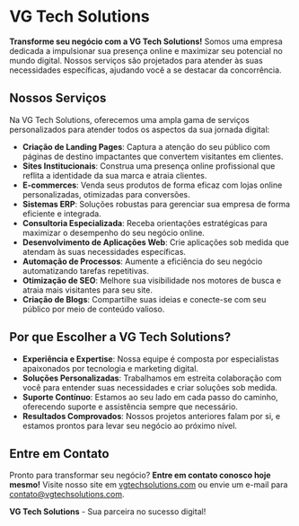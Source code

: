 # VG Tech Solutions

**Transforme seu negócio com a VG Tech Solutions!** Somos uma empresa dedicada a impulsionar sua presença online e maximizar seu potencial no mundo digital. Nossos serviços são projetados para atender às suas necessidades específicas, ajudando você a se destacar da concorrência.

## Nossos Serviços

Na VG Tech Solutions, oferecemos uma ampla gama de serviços personalizados para atender todos os aspectos da sua jornada digital:

- **Criação de Landing Pages**: Captura a atenção do seu público com páginas de destino impactantes que convertem visitantes em clientes.
- **Sites Institucionais**: Construa uma presença online profissional que reflita a identidade da sua marca e atraia clientes.
- **E-commerces**: Venda seus produtos de forma eficaz com lojas online personalizadas, otimizadas para conversões.
- **Sistemas ERP**: Soluções robustas para gerenciar sua empresa de forma eficiente e integrada.
- **Consultoria Especializada**: Receba orientações estratégicas para maximizar o desempenho do seu negócio online.
- **Desenvolvimento de Aplicações Web**: Crie aplicações sob medida que atendam às suas necessidades específicas.
- **Automação de Processos**: Aumente a eficiência do seu negócio automatizando tarefas repetitivas.
- **Otimização de SEO**: Melhore sua visibilidade nos motores de busca e atraia mais visitantes para seu site.
- **Criação de Blogs**: Compartilhe suas ideias e conecte-se com seu público por meio de conteúdo valioso.

## Por que Escolher a VG Tech Solutions?

- **Experiência e Expertise**: Nossa equipe é composta por especialistas apaixonados por tecnologia e marketing digital.
- **Soluções Personalizadas**: Trabalhamos em estreita colaboração com você para entender suas necessidades e criar soluções sob medida.
- **Suporte Contínuo**: Estamos ao seu lado em cada passo do caminho, oferecendo suporte e assistência sempre que necessário.
- **Resultados Comprovados**: Nossos projetos anteriores falam por si, e estamos prontos para levar seu negócio ao próximo nível.

## Entre em Contato

Pronto para transformar seu negócio? **Entre em contato conosco hoje mesmo!** Visite nosso site em [vgtechsolutions.com](http://vgtechsolutions.vercel.app) ou envie um e-mail para contato@vgtechsolutions.com. 

**VG Tech Solutions** - Sua parceira no sucesso digital!
